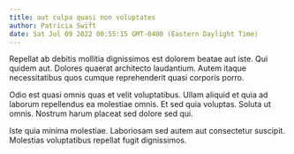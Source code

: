 ```yaml
---
title: aut culpa quasi non voluptates
author: Patricia Swift
date: Sat Jul 09 2022 00:55:15 GMT-0400 (Eastern Daylight Time)
---
```

Repellat ab debitis mollitia dignissimos est dolorem beatae aut iste. Qui quidem aut. Dolores quaerat architecto laudantium. Autem itaque necessitatibus quos cumque reprehenderit quasi corporis porro.

 Odio est quasi omnis quas et velit voluptatibus. Ullam aliquid et quia ad laborum repellendus ea molestiae omnis. Et sed quia voluptas. Soluta ut omnis. Nostrum harum placeat sed dolore sed qui.

 Iste quia minima molestiae. Laboriosam sed autem aut consectetur suscipit. Molestias voluptatibus repellat fugit dignissimos.